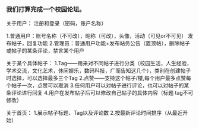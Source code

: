 ### 我们打算完成一个校园论坛。 

关于用户： 注册和登录（密码，账户名称） 

1.普通用户：账号名称（不可改），昵称（可改），头像，活动（可见or不可见）
		  发布帖子，回复功能
2.管理员：普通用户功能+发布站务公告（置顶帖），删除帖子或帖子的某条评论，禁言某个用户


关于某个具体帖子：
1.Tag——用来对不同帖子进行分类（校园生活，人生经验，学术交流，文化艺术，休闲娱乐，数码科技，广而告知这几个），类别在创建帖子时选择，可以选择最多三个Tag
2.点赞——支持这个帖子/楼,每个用户最多点赞每个帖子一次，点赞可以取消
3.任何用户可以对帖子进行评论，也可以对帖子的某条评论进行回复
4.用户在发布帖子后可以修改自己帖子的具体内容（标题 tag不可修改）

关于首页：
1.展示帖子标题、Tag以及评论数
2.按最新评论时间排序（从最近开始）
